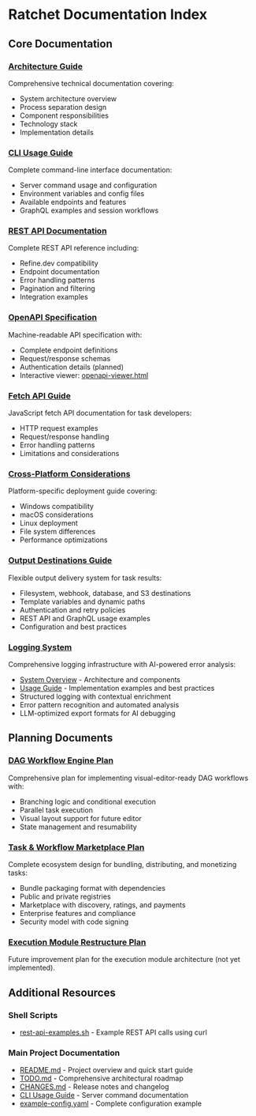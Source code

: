 # Ratchet Documentation Index

## Core Documentation

### [Architecture Guide](ARCHITECTURE.md)
Comprehensive technical documentation covering:
- System architecture overview
- Process separation design
- Component responsibilities
- Technology stack
- Implementation details

### [CLI Usage Guide](CLI_USAGE.md)
Complete command-line interface documentation:
- Server command usage and configuration
- Environment variables and config files
- Available endpoints and features
- GraphQL examples and session workflows

### [REST API Documentation](REST_API_README.md)
Complete REST API reference including:
- Refine.dev compatibility
- Endpoint documentation
- Error handling patterns
- Pagination and filtering
- Integration examples

### [OpenAPI Specification](openapi.yaml)
Machine-readable API specification with:
- Complete endpoint definitions
- Request/response schemas
- Authentication details (planned)
- Interactive viewer: [openapi-viewer.html](openapi-viewer.html)

### [Fetch API Guide](FETCH_API.md)
JavaScript fetch API documentation for task developers:
- HTTP request examples
- Request/response handling
- Error handling patterns
- Limitations and considerations

### [Cross-Platform Considerations](CROSS-PLATFORM-CONSIDERATIONS.md)
Platform-specific deployment guide covering:
- Windows compatibility
- macOS considerations
- Linux deployment
- File system differences
- Performance optimizations

### [Output Destinations Guide](OUTPUT_DESTINATIONS.md)
Flexible output delivery system for task results:
- Filesystem, webhook, database, and S3 destinations
- Template variables and dynamic paths
- Authentication and retry policies
- REST API and GraphQL usage examples
- Configuration and best practices

### [Logging System](LOGGING_OVERVIEW.md)
Comprehensive logging infrastructure with AI-powered error analysis:
- [System Overview](LOGGING_OVERVIEW.md) - Architecture and components
- [Usage Guide](LOGGING_USAGE.md) - Implementation examples and best practices
- Structured logging with contextual enrichment
- Error pattern recognition and automated analysis
- LLM-optimized export formats for AI debugging

## Planning Documents

### [DAG Workflow Engine Plan](plans/DAG_WORKFLOW_PLAN.md)
Comprehensive plan for implementing visual-editor-ready DAG workflows with:
- Branching logic and conditional execution
- Parallel task execution
- Visual layout support for future editor
- State management and resumability

### [Task & Workflow Marketplace Plan](plans/TASK_MARKETPLACE_PLAN.md)
Complete ecosystem design for bundling, distributing, and monetizing tasks:
- Bundle packaging format with dependencies
- Public and private registries
- Marketplace with discovery, ratings, and payments
- Enterprise features and compliance
- Security model with code signing

### [Execution Module Restructure Plan](plans/EXECUTION_RESTRUCTURE_PLAN.md)
Future improvement plan for the execution module architecture (not yet implemented).

## Additional Resources

### Shell Scripts
- [rest-api-examples.sh](rest-api-examples.sh) - Example REST API calls using curl

### Main Project Documentation
- [README.md](../README.md) - Project overview and quick start guide
- [TODO.md](../TODO.md) - Comprehensive architectural roadmap
- [CHANGES.md](../CHANGES.md) - Release notes and changelog
- [CLI Usage Guide](CLI_USAGE.md) - Server command documentation
- [example-config.yaml](../example-config.yaml) - Complete configuration example